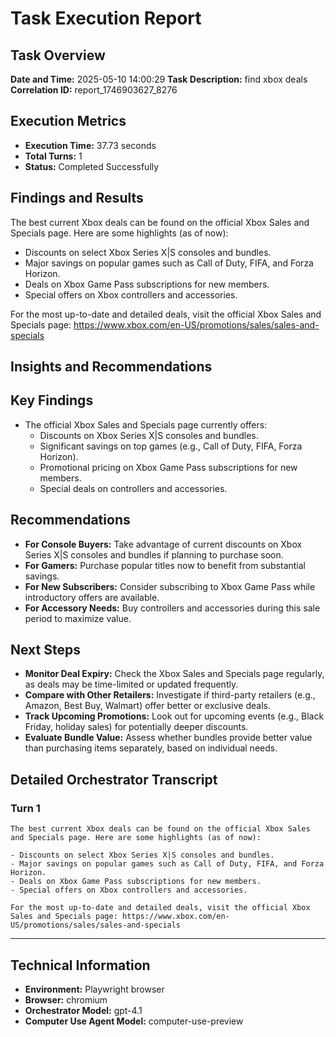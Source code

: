 # Task Execution Report

## Task Overview
**Date and Time:** 2025-05-10 14:00:29
**Task Description:** find xbox deals
**Correlation ID:** report_1746903627_8276

## Execution Metrics
- **Execution Time:** 37.73 seconds
- **Total Turns:** 1
- **Status:** Completed Successfully

## Findings and Results
The best current Xbox deals can be found on the official Xbox Sales and Specials page. Here are some highlights (as of now):

- Discounts on select Xbox Series X|S consoles and bundles.
- Major savings on popular games such as Call of Duty, FIFA, and Forza Horizon.
- Deals on Xbox Game Pass subscriptions for new members.
- Special offers on Xbox controllers and accessories.

For the most up-to-date and detailed deals, visit the official Xbox Sales and Specials page: https://www.xbox.com/en-US/promotions/sales/sales-and-specials

## Insights and Recommendations
## Key Findings

- The official Xbox Sales and Specials page currently offers:
  - Discounts on Xbox Series X|S consoles and bundles.
  - Significant savings on top games (e.g., Call of Duty, FIFA, Forza Horizon).
  - Promotional pricing on Xbox Game Pass subscriptions for new members.
  - Special deals on controllers and accessories.

## Recommendations

- **For Console Buyers:** Take advantage of current discounts on Xbox Series X|S consoles and bundles if planning to purchase soon.
- **For Gamers:** Purchase popular titles now to benefit from substantial savings.
- **For New Subscribers:** Consider subscribing to Xbox Game Pass while introductory offers are available.
- **For Accessory Needs:** Buy controllers and accessories during this sale period to maximize value.

## Next Steps

- **Monitor Deal Expiry:** Check the Xbox Sales and Specials page regularly, as deals may be time-limited or updated frequently.
- **Compare with Other Retailers:** Investigate if third-party retailers (e.g., Amazon, Best Buy, Walmart) offer better or exclusive deals.
- **Track Upcoming Promotions:** Look out for upcoming events (e.g., Black Friday, holiday sales) for potentially deeper discounts.
- **Evaluate Bundle Value:** Assess whether bundles provide better value than purchasing items separately, based on individual needs.

## Detailed Orchestrator Transcript

### Turn 1

```
The best current Xbox deals can be found on the official Xbox Sales and Specials page. Here are some highlights (as of now):

- Discounts on select Xbox Series X|S consoles and bundles.
- Major savings on popular games such as Call of Duty, FIFA, and Forza Horizon.
- Deals on Xbox Game Pass subscriptions for new members.
- Special offers on Xbox controllers and accessories.

For the most up-to-date and detailed deals, visit the official Xbox Sales and Specials page: https://www.xbox.com/en-US/promotions/sales/sales-and-specials
```

---



## Technical Information
- **Environment:** Playwright browser
- **Browser:** chromium
- **Orchestrator Model:** gpt-4.1
- **Computer Use Agent Model:** computer-use-preview
